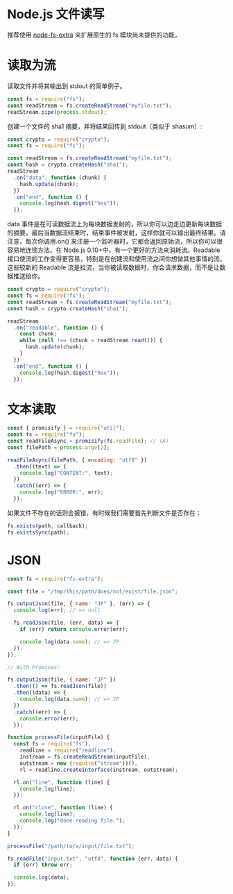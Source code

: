 # Node.js 文件读写

推荐使用 [node-fs-extra](https://github.com/jprichardson/node-fs-extra) 来扩展原生的 fs 模块尚未提供的功能，

# 读取为流

读取文件并将其输出到 stdout 的简单例子。

```js
const fs = require("fs");
const readStream = fs.createReadStream("myfile.txt");
readStream.pipe(process.stdout);
```

创建一个文件的 sha1 摘要，并将结果回传到 stdout（类似于 shasum）:

```js
const crypto = require("crypto");
const fs = require("fs");

const readStream = fs.createReadStream("myfile.txt");
const hash = crypto.createHash("sha1");
readStream
  .on("data", function (chunk) {
    hash.update(chunk);
  })
  .on("end", function () {
    console.log(hash.digest("hex"));
  });
```

data 事件是在可读数据流上为每块数据发射的，所以你可以边走边更新每块数据的摘要，最后当数据流结束时，结束事件被发射，这样你就可以输出最终结果。请注意，每次你调用.on() 来注册一个监听器时，它都会返回原始流，所以你可以很容易地连锁方法。在 Node.js 0.10+中，有一个更好的方法来消耗流。Readable 接口使流的工作变得更容易，特别是在创建流和使用流之间你想做其他事情的流。这些较新的 Readable 流是拉流，当你被读取数据时，你会请求数据，而不是让数据推送给你。

```js
const crypto = require("crypto");
const fs = require("fs");
const readStream = fs.createReadStream("myfile.txt");
const hash = crypto.createHash("sha1");

readStream
  .on("readable", function () {
    const chunk;
    while (null !== (chunk = readStream.read())) {
      hash.update(chunk);
    }
  })
  .on("end", function () {
    console.log(hash.digest("hex"));
  });
```

# 文本读取

```js
const { promisify } = require("util");
const fs = require("fs");
const readFileAsync = promisify(fs.readFile); // (A)
const filePath = process.argv[2];

readFileAsync(filePath, { encoding: "utf8" })
  .then((text) => {
    console.log("CONTENT:", text);
  })
  .catch((err) => {
    console.log("ERROR:", err);
  });
```

如果文件不存在的话则会报错，有时候我们需要首先判断文件是否存在：

```js
fs.exists(path, callback);
fs.existsSync(path);
```

# JSON

```js
const fs = require("fs-extra");

const file = "/tmp/this/path/does/not/exist/file.json";

fs.outputJson(file, { name: "JP" }, (err) => {
  console.log(err); // => null

  fs.readJson(file, (err, data) => {
    if (err) return console.error(err);

    console.log(data.name); // => JP
  });
});

// With Promises:

fs.outputJson(file, { name: "JP" })
  .then(() => fs.readJson(file))
  .then((data) => {
    console.log(data.name); // => JP
  })
  .catch((err) => {
    console.error(err);
  });
```

```js
function processFile(inputFile) {
  const fs = require("fs"),
    readline = require("readline"),
    instream = fs.createReadStream(inputFile),
    outstream = new (require("stream"))(),
    rl = readline.createInterface(instream, outstream);

  rl.on("line", function (line) {
    console.log(line);
  });

  rl.on("close", function (line) {
    console.log(line);
    console.log("done reading file.");
  });
}

processFile("/path/to/a/input/file.txt");
```

```js
fs.readFile("input.txt", "utf8", function (err, data) {
  if (err) throw err;

  console.log(data);
});
```
